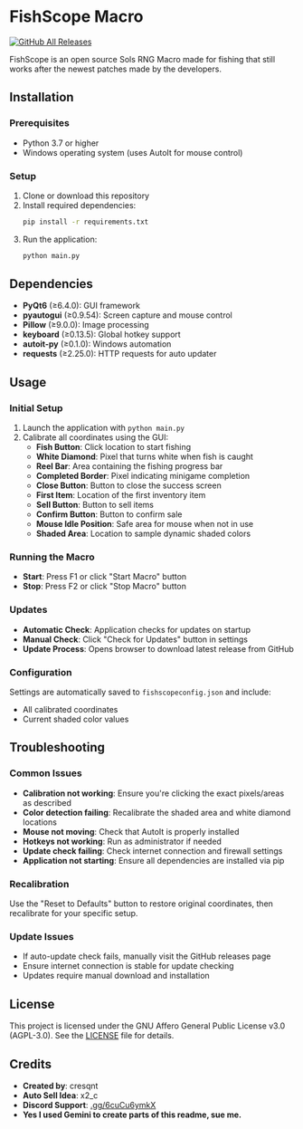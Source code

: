 # FishScope Macro
[![GitHub All Releases](https://img.shields.io/github/downloads/cresqnt/FishScope/total)](https://github.com/cresqnt/FishScope/releases)

FishScope is an open source Sols RNG Macro made for fishing that still works after the newest patches made by the developers.

## Installation

### Prerequisites
- Python 3.7 or higher
- Windows operating system (uses AutoIt for mouse control)

### Setup
1. Clone or download this repository
2. Install required dependencies:
   ```bash
   pip install -r requirements.txt
   ```
3. Run the application:
   ```bash
   python main.py
   ```

## Dependencies

- **PyQt6** (≥6.4.0): GUI framework
- **pyautogui** (≥0.9.54): Screen capture and mouse control
- **Pillow** (≥9.0.0): Image processing
- **keyboard** (≥0.13.5): Global hotkey support
- **autoit-py** (≥0.1.0): Windows automation
- **requests** (≥2.25.0): HTTP requests for auto updater

## Usage

### Initial Setup
1. Launch the application with `python main.py`
2. Calibrate all coordinates using the GUI:
   - **Fish Button**: Click location to start fishing
   - **White Diamond**: Pixel that turns white when fish is caught
   - **Reel Bar**: Area containing the fishing progress bar
   - **Completed Border**: Pixel indicating minigame completion
   - **Close Button**: Button to close the success screen
   - **First Item**: Location of the first inventory item
   - **Sell Button**: Button to sell items
   - **Confirm Button**: Button to confirm sale
   - **Mouse Idle Position**: Safe area for mouse when not in use
   - **Shaded Area**: Location to sample dynamic shaded colors

### Running the Macro
- **Start**: Press F1 or click "Start Macro" button
- **Stop**: Press F2 or click "Stop Macro" button

### Updates
- **Automatic Check**: Application checks for updates on startup
- **Manual Check**: Click "Check for Updates" button in settings
- **Update Process**: Opens browser to download latest release from GitHub

### Configuration
Settings are automatically saved to `fishscopeconfig.json` and include:
- All calibrated coordinates
- Current shaded color values

## Troubleshooting

### Common Issues
- **Calibration not working**: Ensure you're clicking the exact pixels/areas as described
- **Color detection failing**: Recalibrate the shaded area and white diamond locations
- **Mouse not moving**: Check that AutoIt is properly installed
- **Hotkeys not working**: Run as administrator if needed
- **Update check failing**: Check internet connection and firewall settings
- **Application not starting**: Ensure all dependencies are installed via pip

### Recalibration
Use the "Reset to Defaults" button to restore original coordinates, then recalibrate for your specific setup.

### Update Issues
- If auto-update check fails, manually visit the GitHub releases page
- Ensure internet connection is stable for update checking
- Updates require manual download and installation

## License

This project is licensed under the GNU Affero General Public License v3.0 (AGPL-3.0). See the [LICENSE](LICENSE) file for details.

## Credits

- **Created by**: cresqnt
- **Auto Sell Idea**: x2_c
- **Discord Support**: [.gg/6cuCu6ymkX](https://discord.gg/6cuCu6ymkX)
- **Yes I used Gemini to create parts of this readme, sue me.**
